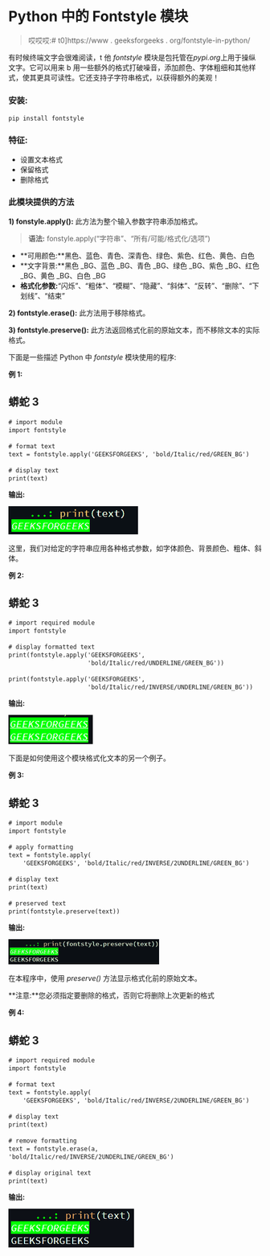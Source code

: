 # Python 中的 Fontstyle 模块

> 哎哎哎:# t0]https://www . geeksforgeeks . org/fontstyle-in-python/

有时候终端文字会很难阅读，t 他 *fontstyle* 模块是包托管在*pypi.org*上用于操纵文字。它可以用来 b 用一些额外的格式打破噪音，添加颜色、字体粗细和其他样式，使其更具可读性。它还支持子字符串格式，以获得额外的美观！

### **安装:**

```
pip install fontstyle

```

### **特征:**

*   设置文本格式
*   保留格式
*   删除格式

### 此模块提供的方法

**1) fonstyle.apply():** 此方法为整个输入参数字符串添加格式。

> **语法:** fonstyle.apply(“字符串”、“所有/可能/格式化/选项”)

*   **可用颜色:**黑色、蓝色、青色、深青色、绿色、紫色、红色、黄色、白色
*   **文字背景:**黑色 _BG、蓝色 _BG、青色 _BG、绿色 _BG、紫色 _BG、红色 _BG、黄色 _BG、白色 _BG
*   **格式化参数:**“闪烁”、“粗体”、“模糊”、“隐藏”、“斜体”、“反转”、“删除”、“下划线”、“结束”

**2) fontstyle.erase():** 此方法用于移除格式。

**3) fontstyle.preserve():** 此方法返回格式化前的原始文本，而不移除文本的实际格式。

下面是一些描述 Python 中 *fontstyle* 模块使用的程序:

**例 1:**

## 蟒蛇 3

```
# import module
import fontstyle

# format text
text = fontstyle.apply('GEEKSFORGEEKS', 'bold/Italic/red/GREEN_BG')

# display text
print(text)
```

**输出:**

![](img/b02b022c5f7ad483254361dd73068123.png)

这里，我们对给定的字符串应用各种格式参数，如字体颜色、背景颜色、粗体、斜体。

**例 2:**

## 蟒蛇 3

```
# import required module
import fontstyle

# display formatted text
print(fontstyle.apply('GEEKSFORGEEKS', 
                      'bold/Italic/red/UNDERLINE/GREEN_BG'))

print(fontstyle.apply('GEEKSFORGEEKS', 
                      'bold/Italic/red/INVERSE/UNDERLINE/GREEN_BG'))
```

**输出:**

![](img/0cf7f524d5628cdde7fb6930af6f0516.png)

下面是如何使用这个模块格式化文本的另一个例子。

**例 3:**

## 蟒蛇 3

```
# import module
import fontstyle

# apply formatting
text = fontstyle.apply(
    'GEEKSFORGEEKS', 'bold/Italic/red/INVERSE/2UNDERLINE/GREEN_BG')

# display text
print(text)

# preserved text
print(fontstyle.preserve(text))
```

**输出:**

![](img/e96b1528c47d298060b3634dc3771bd0.png)

在本程序中，使用 *preserve()* 方法显示格式化前的原始文本。

**注意:**您必须指定要删除的格式，否则它将删除上次更新的格式

**例 4:**

## 蟒蛇 3

```
# import required module
import fontstyle

# format text
text = fontstyle.apply(
    'GEEKSFORGEEKS', 'bold/Italic/red/INVERSE/2UNDERLINE/GREEN_BG')

# display text
print(text)

# remove formatting
text = fontstyle.erase(a, 'bold/Italic/red/INVERSE/2UNDERLINE/GREEN_BG')

# display original text
print(text)
```

**输出:**

![](img/7a18d49c4a8fb460a20a4e481611b6cc.png)